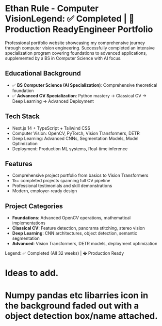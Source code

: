 # Ethan Rule - Computer VisionLegend: ✅ Completed | 🚀 Production ReadyEngineer Portfolio

Professional portfolio website showcasing my comprehensive journey through computer vision engineering. Successfully completed an intensive specialization program covering foundations to advanced applications, supplemented by a BS in Computer Science with AI focus.

## Educational Background

- ✅ **BS Computer Science (AI Specialization)**: Comprehensive theoretical foundation
- ✅ **Advanced CV Specialization**: Python mastery → Classical CV → Deep Learning → Advanced Deployment

## Tech Stack

- Next.js 14 + TypeScript + Tailwind CSS
- Computer Vision: OpenCV, PyTorch, Vision Transformers, DETR
- Deep Learning: Advanced CNNs, Segmentation Models, Model Optimization
- Deployment: Production ML systems, Real-time inference

## Features

- Comprehensive project portfolio from basics to Vision Transformers
- 15+ completed projects spanning full CV pipeline
- Professional testimonials and skill demonstrations
- Modern, employer-ready design

## Project Categories

- **Foundations**: Advanced OpenCV operations, mathematical implementations
- **Classical CV**: Feature detection, panorama stitching, stereo vision
- **Deep Learning**: CNN architectures, object detection, semantic segmentation
- **Advanced**: Vision Transformers, DETR models, deployment optimization

Legend: ✅ Completed (All 32 weeks) | � Production Ready

# Ideas to add.

# Numpy pandas etc libarries icon in the background faded out with a object detection box/name attached.
